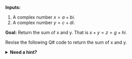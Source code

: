 **Inputs:**

1. A complex number $x = a + bi$.
2. A complex number $y = c + di$.

**Goal:**
Return the sum of x and y. That is $x + y = z = g + hi$.

Revise the following Q# code to return the sum of x and y.

<details>
  <summary><b>Need a hint?</b></summary>
  
* Remember, adding complex numbers is just like adding polynomials. Add components of the same type - add the real part to the real part, add the imaginary part to the imaginary part.

   $ z = x + y = (a + bi) + (c + di) = \underset{real}{\underbrace{(a + c)}} + \underset{imaginary}{\underbrace{(b + d)}}i $

A video explanation of adding complex numbers can be found [here](https://www.youtube.com/watch?v=SfbjqVyQljk).
</details>
